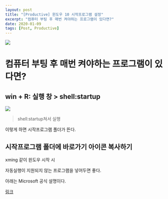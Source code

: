 ```yaml
---
layout: post
title: "[Productive] 윈도우 10 시작프로그램 설정"
excerpt: "컴퓨터 부팅 후 매번 켜야하는 프로그램이 있다면?"
date: 2020-01-09
tags: [Post, Productive]
---
```


![](https://cdn.pixabay.com/photo/2016/07/22/20/51/windows-10-1535765_1280.jpg)

# 컴퓨터 부팅 후 매번 켜야하는 프로그램이 있다면?

## win + R: 실행 창 > shell:startup

![](https://i.ibb.co/MZfnkLH/shell-Startup.png)

>shell:startup쳐서 실행

이렇게 하면 시작프로그램 폴더가 뜬다.

## 시작프로그램 폴더에 바로가기 아이콘 복사하기

xming 같이 윈도우 시작 시 

자동실행이 지원되지 않는 프로그램을 넣어두면 좋다.

아래는 Microsoft 공식 설명이다.

[링크](https://support.microsoft.com/ko-kr/help/4026268/windows-10-change-startup-apps)
